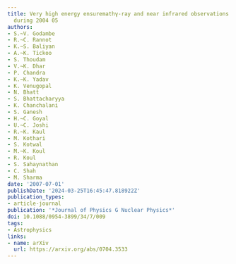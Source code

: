 ```yaml
---
title: Very high energy ensuremathγ-ray and near infrared observations of 1ES2344+514
  during 2004 05
authors:
- S.~V. Godambe
- R.~C. Rannot
- K.~S. Baliyan
- A.~K. Tickoo
- S. Thoudam
- V.~K. Dhar
- P. Chandra
- K.~K. Yadav
- K. Venugopal
- N. Bhatt
- S. Bhattacharyya
- K. Chanchalani
- S. Ganesh
- H.~C. Goyal
- U.~C. Joshi
- R.~K. Kaul
- M. Kothari
- S. Kotwal
- M.~K. Koul
- R. Koul
- S. Sahaynathan
- C. Shah
- M. Sharma
date: '2007-07-01'
publishDate: '2024-03-25T16:45:47.818922Z'
publication_types:
- article-journal
publication: '*Journal of Physics G Nuclear Physics*'
doi: 10.1088/0954-3899/34/7/009
tags:
- Astrophysics
links:
- name: arXiv
  url: https://arxiv.org/abs/0704.3533
---
```

